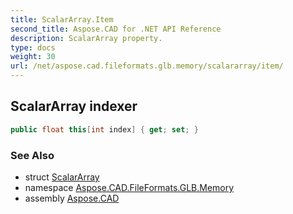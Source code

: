 ```yaml
---
title: ScalarArray.Item
second_title: Aspose.CAD for .NET API Reference
description: ScalarArray property. 
type: docs
weight: 30
url: /net/aspose.cad.fileformats.glb.memory/scalararray/item/
---
```

## ScalarArray indexer

```csharp
public float this[int index] { get; set; }
```

### See Also

* struct [ScalarArray](../)
* namespace [Aspose.CAD.FileFormats.GLB.Memory](../../scalararray/)
* assembly [Aspose.CAD](../../../)


